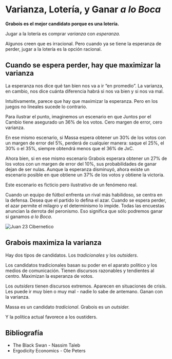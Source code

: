 # Varianza, Lotería, y Ganar *a lo Boca*

**Grabois es el mejor candidato porque es una lotería.**

Jugar a la lotería es comprar *varianza* con *esperanza.*

Algunos creen que es irracional. Pero cuando ya se tiene la esperanza de perder, jugar a la lotería es la opción racional. 

## Cuando se espera perder, hay que maximizar la varianza

La esperanza nos dice qué tan bien nos va a ir “en promedio”. La varianza, en cambio, nos dice cuánta diferencia habrá si nos va bien y si nos va mal.

Intuitivamente, parece que hay que maximizar la esperanza. Pero en los juegos no lineales sucede lo contrario.

Para ilustrar el punto, imaginemos un escenario en que Juntos por el Cambio tiene asegurado un 36% de los votos. Cero margen de error, cero varianza.

En ese mismo escenario, si Massa espera obtener un 30% de los votos con un margen de error del 5%, perderá de cualquier manera: saque el 25%, el 30% o el 35%, siempre obtendrá menos que el 36% de JxC.

Ahora bien, si en ese mismo escenario Grabois esperara obtener un 27% de los votos con un margen de error del 10%, sus probabilidades de ganar dejan de ser nulas. Aunque la esperanza disminuyó, ahora existe un escenario posible en que obtiene un 37% de los votos y obtiene la victoria.

Este escenario es ficticio pero ilustrativo de un fenómeno real. 

Cuando un equipo de fútbol enfrenta un rival más habilidoso, se centra en la defensa. Desea que el partido lo defina el azar. Cuando se espera perder, el azar permite el milagro y el determinismo lo impide. Todas las encuestas anuncian la derrota del peronismo. Eso significa que sólo podremos ganar si ganamos *a lo Boca*.

![Juan 23 Cibernetico](https://juanveintitres.github.io/grabornetica/imagenes/juan23-2.png)

## Grabois maximiza la varianza

Hay dos tipos de candidatos. Los *tradicionales* y los *outsiders*.

Los candidatos tradicionales basan su poder en el aparato político y los medios de comunicación. Tienen discursos razonables y tendientes al centro. Maximizan la esperanza de votos.

Los *outsiders* tienen discursos extremos. Aparecen en situaciones de crisis. Les puede ir muy bien o muy mal - nadie lo sabe de antemano. Ganan con la varianza.

Massa es un candidato *tradicional*. Grabois es un *outsider.* 

Y la política actual favorece a los oustiders.

## Bibliografía

- The Black Swan - Nassim Taleb
- Ergodicity Economics - Ole Peters
